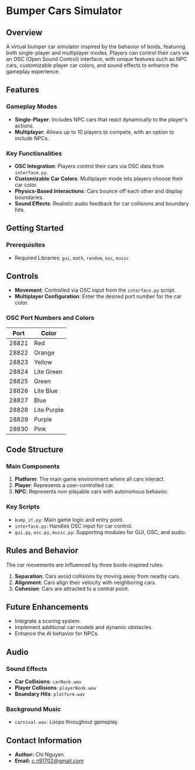 # Bumper Cars Simulator

## Overview
A virtual bumper car simulator inspired by the behavior of boids, featuring both single-player and multiplayer modes. Players can control their cars via an OSC (Open Sound Control) interface, with unique features such as NPC cars, customizable player car colors, and sound effects to enhance the gameplay experience.

## Features

### Gameplay Modes
- **Single-Player**: Includes NPC cars that react dynamically to the player's actions.
- **Multiplayer**: Allows up to 10 players to compete, with an option to include NPCs.

### Key Functionalities
- **OSC Integration**: Players control their cars via OSC data from `interface.py`.
- **Customizable Car Colors**: Multiplayer mode lets players choose their car color.
- **Physics-Based Interactions**: Cars bounce off each other and display boundaries.
- **Sound Effects**: Realistic audio feedback for car collisions and boundary hits.

## Getting Started

### Prerequisites
- Required Libraries: `gui`, `math`, `random`, `osc`, `music`

## Controls
- **Movement**: Controlled via OSC input from the `interface.py` script.
- **Multiplayer Configuration**: Enter the desired port number for the car color.

### OSC Port Numbers and Colors
| Port   | Color       |
|--------|-------------|
| 28821  | Red         |
| 28822  | Orange      |
| 28823  | Yellow      |
| 28824  | Lite Green  |
| 28825  | Green       |
| 28826  | Lite Blue   |
| 28827  | Blue        |
| 28828  | Lite Purple |
| 28829  | Purple      |
| 28830  | Pink        |

## Code Structure

### Main Components
1. **Platform**: The main game environment where all cars interact.
2. **Player**: Represents a user-controlled car.
3. **NPC**: Represents non-playable cars with autonomous behavior.

### Key Scripts
- `bump_it.py`: Main game logic and entry point.
- `interface.py`: Handles OSC input for car control.
- `gui.py`, `osc.py`, `music.py`: Supporting modules for GUI, OSC, and audio.

## Rules and Behavior
The car movements are influenced by three boids-inspired rules:
1. **Separation**: Cars avoid collisions by moving away from nearby cars.
2. **Alignment**: Cars align their velocity with neighboring cars.
3. **Cohesion**: Cars are attracted to a central point.

## Future Enhancements
- Integrate a scoring system.
- Implement additional car models and dynamic obstacles.
- Enhance the AI behavior for NPCs.

## Audio
### Sound Effects
- **Car Collisions**: `carBonk.wav`
- **Player Collisions**: `playerBonk.wav`
- **Boundary Hits**: `platform.wav`

### Background Music
- `carnival.wav`: Loops throughout gameplay.

## Contact Information
- **Author:** Chi Nguyen
- **Email:** c.n91702@gmail.com

